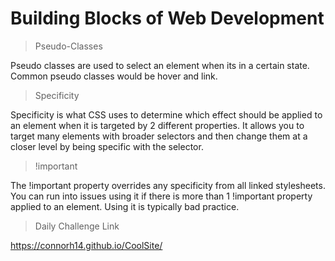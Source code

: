 # Building Blocks of Web Development

> Pseudo-Classes

Pseudo classes are used to select an element when its in a certain state. Common pseudo classes would be hover and link.

> Specificity

Specificity is what CSS uses to determine which effect should be applied to an element when it is targeted by 2 different properties. It allows you to target many elements with broader selectors and then change them at a closer level by being specific with the selector. 

> !important

The !important property overrides any specificity from all linked stylesheets. You can run into issues using it if there is more than 1 !important property applied to an element. Using it is typically bad practice. 

> Daily Challenge Link

https://connorh14.github.io/CoolSite/